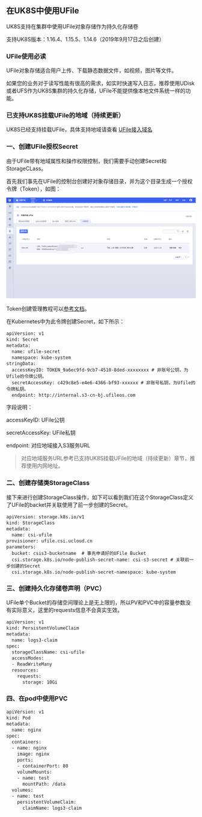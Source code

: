 ## 在UK8S中使用UFile

UK8S支持在集群中使用UFile对象存储作为持久化存储卷

支持UK8S版本：1.16.4、1.15.5、1.14.6（2019年9月17日之后创建）

### UFile使用必读

UFile对象存储适合用户上传、下载静态数据文件，如视频，图片等文件。

如果您的业务对于读写性能有很高的需求，如实时快速写入日志，推荐使用UDisk或者UFS作为UK8S集群的持久化存储，UFile不能提供像本地文件系统一样的功能。

### 已支持UK8S挂载UFile的地域（持续更新）


UK8S已经支持挂载UFile，具体支持地域请查看 [UFile接入域名](https://docs.ucloud.cn/ufile/s3/s3_introduction?id=%E6%8E%A5%E5%85%A5%E5%9F%9F%E5%90%8D%EF%BC%88endpoint%EF%BC%89)


### 一、创建UFile授权Secret

由于UFile带有地域属性和操作权限控制，我们需要手动创建Secret和StorageCLass。

首先我们事先在UFile的控制台创建好对象存储目录，并为这个目录生成一个授权令牌（Token），如图：

![](/images/volume/ufile.png)

Token创建管理教程可以[参考文档](ufile/guide/token)。

在Kubernetes中为此令牌创建Secret，如下所示：

```
apiVersion: v1
kind: Secret
metadata:
  name: ufile-secret
  namespace: kube-system
stringData:
  accessKeyID: TOKEN_9a6ec9fd-9cb7-4510-8ded-xxxxxxxx # 非账号公钥，为Ufile的令牌公钥。
  secretAccessKey: c429c8e5-e4e6-4366-bf93-xxxxxx # 非账号私钥，为Ufile的令牌私钥。
  endpoint: http://internal.s3-cn-bj.ufileos.com
```

字段说明：

accessKeyID: UFile公钥

secretAccessKey: UFile私钥

endpoint: 对应地域接入S3服务URL

> 对应地域服务URL参考已支持UK8S挂载UFile的地域（持续更新）章节，推荐使用内网地址。


### 二、创建存储类StorageClass

接下来进行创建StorageClass操作，如下可以看到我们在这个StorageClass定义了UFile的backet并关联使用了前一步创建的Secret。

```
apiVersion: storage.k8s.io/v1
kind: StorageClass
metadata:
  name: csi-ufile
provisioner: ufile.csi.ucloud.cn
parameters:
  bucket: csis3-bucketname  # 事先申请好的UFile Bucket
  csi.storage.k8s.io/node-publish-secret-name: csi-s3-secret # 关联前一步创建的Secret
  csi.storage.k8s.io/node-publish-secret-namespace: kube-system
```

### 三、创建持久化存储卷声明（PVC）

UFile单个Bucket的存储空间理论上是无上限的，所以PV和PVC中的容量参数没有实际意义，这里的requests信息不会真实生效。

```
apiVersion: v1
kind: PersistentVolumeClaim
metadata:
  name: logs3-claim
spec:
  storageClassName: csi-ufile
  accessModes:
  - ReadWriteMany
  resources:
    requests:
      storage: 10Gi
```

### 四、在pod中使用PVC


```
apiVersion: v1
kind: Pod
metadata:
  name: nginx
spec:
  containers:
  - name: nginx
    image: nginx 
    ports:
    - containerPort: 80
    volumeMounts:
    - name: test
      mountPath: /data
  volumes:
  - name: test
    persistentVolumeClaim:
      claimName: logs3-claim
```
